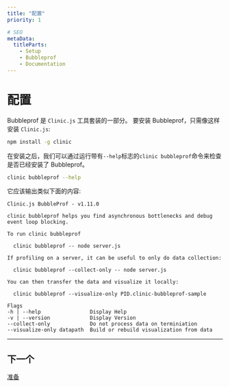 ```yaml
---
title: "配置"
priority: 1

# SEO
metaData:
  titleParts:
    - Setup
    - Bubbleprof
    - Documentation
---
```


# 配置

Bubbleprof 是 `Clinic.js` 工具套装的一部分。
要安装 Bubbleprof，只需像这样安装 `Clinic.js`:

```bash
npm install -g clinic
```

在安装之后，我们可以通过运行带有`--help`标志的`clinic bubbleprof`命令来检查是否已经安装了 Bubbleprof。

```bash
clinic bubbleprof --help
```

它应该输出类似下面的内容:

```
Clinic.js BubbleProf - v1.11.0

clinic bubbleprof helps you find asynchronous bottlenecks and debug event loop blocking.

To run clinic bubbleprof

  clinic bubbleprof -- node server.js

If profiling on a server, it can be useful to only do data collection:

  clinic bubbleprof --collect-only -- node server.js

You can then transfer the data and visualize it locally:

  clinic bubbleprof --visualize-only PID.clinic-bubbleprof-sample

Flags
-h | --help                Display Help
-v | --version             Display Version
--collect-only             Do not process data on terminiation
--visualize-only datapath  Build or rebuild visualization from data
```

---

## 下一个

[准备](/documentation/bubbleprof/02-getting-ready/)
